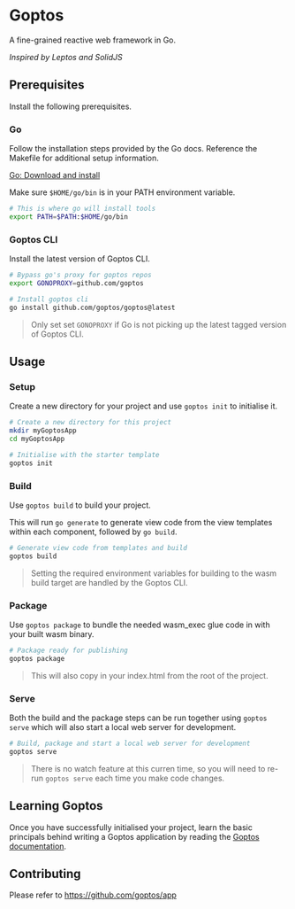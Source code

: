 # Goptos

A fine-grained reactive web framework in Go.

*Inspired by Leptos and SolidJS*

## Prerequisites

Install the following prerequisites.

### Go

Follow the installation steps provided by the Go docs. Reference the Makefile for additional setup information.

[Go: Download and install](https://go.dev/doc/install)

Make sure `$HOME/go/bin` is in your PATH environment variable.

``` bash
# This is where go will install tools
export PATH=$PATH:$HOME/go/bin
```

### Goptos CLI

Install the latest version of Goptos CLI.

``` bash
# Bypass go's proxy for goptos repos
export GONOPROXY=github.com/goptos

# Install goptos cli
go install github.com/goptos/goptos@latest
```

> Only set set `GONOPROXY` if Go is not picking up the latest tagged version of Goptos CLI.

## Usage

### Setup

Create a new directory for your project and use `goptos init` to initialise it.

``` bash
# Create a new directory for this project
mkdir myGoptosApp
cd myGoptosApp

# Initialise with the starter template
goptos init
```

### Build

Use `goptos build` to build your project.

This will run `go generate` to generate view code from the view templates within each component, followed by `go build`.

``` bash
# Generate view code from templates and build
goptos build
```

> Setting the required environment variables for building to the wasm build target are handled by the Goptos CLI.

### Package

Use `goptos package` to bundle the needed wasm_exec glue code in with your built wasm binary.

``` bash
# Package ready for publishing
goptos package
```

> This will also copy in your index.html from the root of the project.

### Serve

Both the build and the package steps can be run together using `goptos serve` which will also start a local web server for development.

``` bash
# Build, package and start a local web server for development
goptos serve
```

> There is no watch feature at this curren time, so you will need to re-run `goptos serve` each time you make code changes.

## Learning Goptos

Once you have successfully initialised your project, learn the basic principals behind writing a Goptos application by reading the [Goptos documentation](docs/Goptos.md).

## Contributing

Please refer to https://github.com/goptos/app

